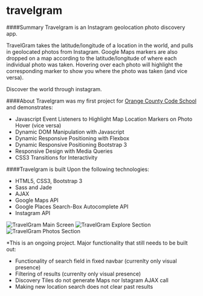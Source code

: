 # travelgram
####Summary
Travelgram is an Instagram geolocation photo discovery app.

TravelGram takes the latitude/longitude of a location in the world, and pulls in geolocated photos from Instagram. Google Maps markers are also dropped on a map according to the latitude/longitude of where each individual photo was taken. Hovering over each photo will highlight the corresponding marker to show you where the photo was taken (and vice versa).

Discover the world through instagram.

####About
Travelgram was my first project for [Orange County Code School](https://www.orangecountycodeschool.com) and demonstrates:

- Javascript Event Listeners to Highlight Map Location Markers on Photo Hover (vice versa)
- Dynamic DOM Manipulation with Javascript
- Dynamic Responsive Positioning with Flexbox
- Dynamic Responsive Positioning Bootstrap 3
- Responsive Design with Media Queries
- CSS3 Transitions for Interactivity


####Travelgram is built Upon the following technologies:
- HTML5, CSS3, Bootstrap 3
- Sass and Jade
- AJAX
- Google Maps API
- Google Places Search-Box Autocomplete API
- Instagram API

![TravelGram Main Screen](http://www.duncanleung.com/portfolio/travelgram-github/hero.jpg)
![TravelGram Explore Section](http://www.duncanleung.com/portfolio/travelgram-github/explore.jpg)
![TravelGram Photos Section](http://www.duncanleung.com/portfolio/travelgram-github/browse.jpg)

*This is an ongoing project. Major functionality that still needs to be built out:
- Functionality of search field in fixed navbar  (currenlty only visual presence)
- Filtering of results (currenlty only visual presence)
- Discovery Tiles do not generate Maps nor Istagram AJAX call
- Making new location search does not clear past results
